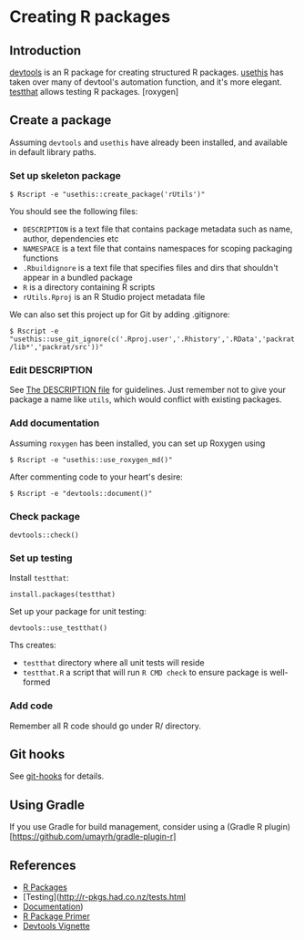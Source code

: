 # Creating R packages

## Introduction

[devtools](https://github.com/hadley/devtools) is an R package for creating structured R packages.
[usethis](https://github.com/r-lib/usethis) has taken over many of devtool's automation function, and it's
more elegant.
[testthat](https://github.com/r-lib/testthat) allows testing R packages.
[roxygen]

## Create a package

Assuming `devtools` and `usethis` have already been installed, and available in default library paths.

### Set up skeleton package

`$ Rscript -e "usethis::create_package('rUtils')"`

You should see the following files:

* `DESCRIPTION` is a text file that contains package metadata such as name, author, dependencies etc
* `NAMESPACE` is a text file that contains namespaces for scoping packaging functions
* `.Rbuildignore` is a text file that specifies files and dirs that shouldn't appear in a bundled package
* `R` is a directory containing R scripts
* `rUtils.Rproj` is an R Studio project metadata file 

We can also set this project up for Git by adding .gitignore:

`$ Rscript -e "usethis::use_git_ignore(c('.Rproj.user','.Rhistory','.RData','packrat/lib*','packrat/src'))"`

### Edit DESCRIPTION

See [The DESCRIPTION file](https://cran.r-project.org/doc/manuals/R-exts.html#The-DESCRIPTION-file) for guidelines. Just
remember not to give your package a name like `utils`, which would conflict with existing packages.

### Add documentation

Assuming `roxygen` has been installed, you can set up Roxygen using

`$ Rscript -e "usethis::use_roxygen_md()"`

After commenting code to your heart's desire:

`$ Rscript -e "devtools::document()"`

### Check package

`devtools::check()`

### Set up testing

Install `testthat`:

`install.packages(testthat)`

Set up your package for unit testing:

`devtools::use_testthat()`

Ths creates:

* `testthat` directory where all unit tests will reside
* `testthat.R` a script that will run `R CMD check` to ensure package is well-formed

### Add code

Remember all R code should go under R/ directory.

## Git hooks

See [git-hooks](../git-hooks/README.md) for details.

## Using Gradle

If you use Gradle for build management, consider using a (Gradle R plugin)[https://github.com/umayrh/gradle-plugin-r]

## References

* [R Packages](http://r-pkgs.had.co.nz)
* [Testing](http://r-pkgs.had.co.nz/tests.html
* [Documentation](http://r-pkgs.had.co.nz/man.html))
* [R Package Primer](http://kbroman.org/pkg_primer/)
* [Devtools Vignette](https://cran.r-project.org/web/packages/devtools/devtools.pdf)
